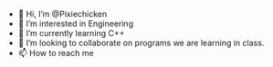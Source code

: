- 👋 Hi, I’m @Pixiechicken
- 👀 I’m interested in Engineering
- 🌱 I’m currently learning C++
- 💞️ I’m looking to collaborate on programs we are learning in class.
- 📫 How to reach me 

<!---
Pixiechicken/Pixiechicken is a ✨ special ✨ repository because its `README.md` (this file) appears on your GitHub profile.
You can click the Preview link to take a look at your changes.
--->
